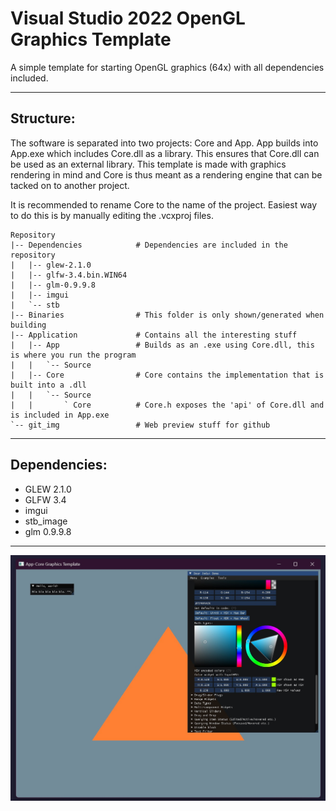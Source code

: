 # Visual Studio 2022 OpenGL Graphics Template
 A simple template for starting OpenGL graphics (64x) with all dependencies included.

 ---

 ## Structure: 

The software is separated into two projects: Core and App. App builds into App.exe which includes Core.dll as a library. This ensures that Core.dll can be used as an external library. This template is made with graphics rendering in mind and Core is thus meant as a rendering engine that can be tacked on to another project.

It is recommended to rename Core to the name of the project. Easiest way to do this is by manually editing the .vcxproj files. 

```
Repository
|-- Dependencies            # Dependencies are included in the repository
|   |-- glew-2.1.0
|   |-- glfw-3.4.bin.WIN64
|   |-- glm-0.9.9.8
|   |-- imgui
|   `-- stb
|-- Binaries                # This folder is only shown/generated when building
|-- Application             # Contains all the interesting stuff
|   |-- App                 # Builds as an .exe using Core.dll, this is where you run the program
|   |   `-- Source
|   |-- Core                # Core contains the implementation that is built into a .dll
|   |   `-- Source
|   |       ` Core          # Core.h exposes the 'api' of Core.dll and is included in App.exe
`-- git_img                 # Web preview stuff for github
```
 ---

 ## Dependencies:
 - GLEW 2.1.0
 - GLFW 3.4
 - imgui
 - stb_image
 - glm 0.9.9.8

---

![image](https://github.com/MaxineCodes/VS2022-OpenGL-Graphics-Template/blob/main/git_img/screenshot.jpg)
